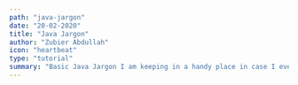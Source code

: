 ```yaml
---
path: "java-jargon"
date: "20-02-2020"
title: "Java Jargon"
author: "Zubier Abdullah"
icon: "heartbeat"
type: "tutorial"
summary: "Basic Java Jargon I am keeping in a handy place in case I ever need it"
---
```


